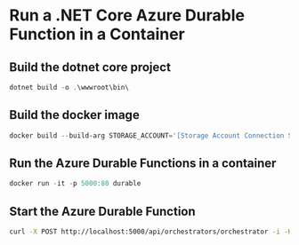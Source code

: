 # Run a .NET Core Azure Durable Function in a Container

## Build the dotnet core project

``` powershell
dotnet build -o .\wwwroot\bin\
```

## Build the docker image

``` powershell
docker build --build-arg STORAGE_ACCOUNT='[Storage Account Connection String]' -t durable .
```

## Run the Azure Durable Functions in a container

``` powershell
docker run -it -p 5000:80 durable
```

## Start the Azure Durable Function

``` bash
curl -X POST http://localhost:5000/api/orchestrators/orchestrator -i -H "Content-Length: 0"
```